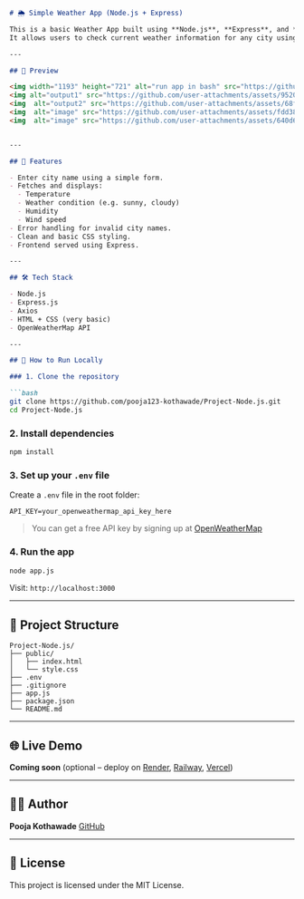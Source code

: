 

````markdown
# 🌦️ Simple Weather App (Node.js + Express)

This is a basic Weather App built using **Node.js**, **Express**, and **Axios**.  
It allows users to check current weather information for any city using the **OpenWeatherMap API**.

---

## 📸 Preview

<img width="1193" height="721" alt="run app in bash" src="https://github.com/user-attachments/assets/da41ed47-641a-4ed2-a6b7-4940ac9c1116" >
<img alt="output1" src="https://github.com/user-attachments/assets/95201292-15d4-4f84-b0f3-b6048575e522" />
<img  alt="output2" src="https://github.com/user-attachments/assets/68f18064-0fd3-427e-b735-80758a7a207d" />
<img  alt="image" src="https://github.com/user-attachments/assets/fdd38e4b-772a-4c0f-8a56-0f0fb2623dea" />
<img  alt="image" src="https://github.com/user-attachments/assets/640d6eb7-b01d-42b6-8397-21142caedaec" />


---

## 🔧 Features

- Enter city name using a simple form.
- Fetches and displays:
  - Temperature
  - Weather condition (e.g. sunny, cloudy)
  - Humidity
  - Wind speed
- Error handling for invalid city names.
- Clean and basic CSS styling.
- Frontend served using Express.

---

## 🛠️ Tech Stack

- Node.js
- Express.js
- Axios
- HTML + CSS (very basic)
- OpenWeatherMap API

---

## 🚀 How to Run Locally

### 1. Clone the repository

```bash
git clone https://github.com/pooja123-kothawade/Project-Node.js.git
cd Project-Node.js
````

### 2. Install dependencies

```bash
npm install
```

### 3. Set up your `.env` file

Create a `.env` file in the root folder:

```env
API_KEY=your_openweathermap_api_key_here
```

> You can get a free API key by signing up at [OpenWeatherMap](https://openweathermap.org/api)

### 4. Run the app

```bash
node app.js
```

Visit: `http://localhost:3000`

---

## 📁 Project Structure

```
Project-Node.js/
├── public/
│   ├── index.html
│   └── style.css
├── .env
├── .gitignore
├── app.js
├── package.json
└── README.md
```

---

## 🌐 Live Demo

**Coming soon** (optional – deploy on [Render](https://render.com/), [Railway](https://railway.app/), [Vercel](https://vercel.com/))

---

## 👩‍💻 Author

**Pooja Kothawade**
[GitHub](https://github.com/pooja123-kothawade)

---

## 📜 License

This project is licensed under the MIT License.

```





